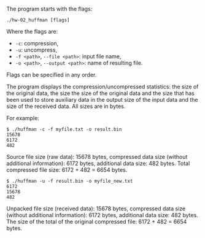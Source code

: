 The program starts with the flags:
```
./hw-02_huffman [flags]
```
Where the flags are:
* `-c`: compression,
* `-u`: uncompress,
* `-f <path>`, `--file <path>`: input file name,
* `-o <path>`, `--output <path>`: name of resulting file. 

Flags can be specified in any order.

The program displays the compression/uncompressed statistics: the size of the original data, the size
the size of the original data and the size that has been used to store auxiliary data in the output
size of the input data and the size of the received data.
All sizes are in bytes.

For example:
```
$ ./huffman -c -f myfile.txt -o result.bin
15678
6172
482
```

Source file size (raw data): 15678 bytes, compressed data size (without additional
information): 6172 bytes, additional data size: 482 bytes. Total compressed file size: 6172 +
482 = 6654 bytes.

```
$ ./huffman -u -f result.bin -o myfile_new.txt
6172
15678
482
```

Unpacked file size (received data): 15678 bytes, compressed data size (without
additional information): 6172 bytes, additional data size: 482 bytes. The size of the total
of the original compressed file: 6172 + 482 = 6654 bytes.